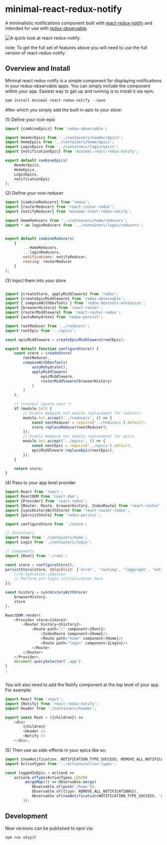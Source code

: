 # minimal-react-redux-notify
A minimalistic notifications component built with [react-redux-notify](https://github.com/deep-c/react-redux-notify) and intended for use with [redux-observable](https://github.com/redux-observable/redux-observable).

![A quick look at react-redux-notify.](http://i.giphy.com/l0HlQkInwts6lR1zq.gif)

note: To get the full set of features above you will need to use the full version of react-redux-notify.

## Overview and Install
Minimal react redux notify is a simple component for displaying notifications in your redux-observable apps. You can simply include the component within your app. Easiest way to get up and running is to install it via npm.

```javascript
npm install minimal-react-redux-notify --save
```

After which you simply add the built in epic to your store:

(1) Define your root-epic
```javascript
import {combineEpics} from 'redux-observable';

import HeaderEpics from '../containers/header/epics';
import HomeEpics from '../containers/home/epics';
import LoginEpics from '../containers/login/epics';
import {notificationEpic} from 'minimal-react-redux-notify';

export default combineEpics(
    HeaderEpics,
    HomeEpics,
    LoginEpics,
    notificationEpic
);
```

(2) Define your root-reducer
```javascript
import {combineReducers} from 'redux';
import {routerReducer} from 'react-router-redux';
import {notifyReducer} from 'minimal-react-redux-notify';

import HomeReducers from '../containers/home/reducers';
import * as loginReducers from '../containers/login/reducers';


export default combineReducers(
    {
        ...HomeReducers,
        ...loginReducers,
        notifications: notifyReducer,
        routing: routerReducer
    }
);

```

(3) Inject them into your store
```javascript

import {createStore, applyMiddleware} from 'redux';
import {createEpicMiddleware} from 'redux-observable';
import { composeWithDevTools } from 'redux-devtools-extension';
import {browserHistory} from 'react-router';
import {routerMiddleware} from 'react-router-redux';
import {autoRehydrate} from 'redux-persist';

import rootReducer from '../reducers';
import rootEpic from '../epics';

const epicMiddleware = createEpicMiddleware(rootEpic);

export default function configureStore() {
    const store = createStore(
        rootReducer,
        composeWithDevTools(
            autoRehydrate(),
            applyMiddleware(
                epicMiddleware,
                routerMiddleware(browserHistory)
            )
        )
    );

    /* istanbul ignore next */
    if (module.hot) {
        // Enable Webpack hot module replacement for reducers
        module.hot.accept('../reducers', () => {
            const nextReducer = require('../reducers').default;
            store.replaceReducer(nextReducer);
        });
        // Enable Webpack hot module replacement for epics
        module.hot.accept('../epics', () => {
            const nextEpic = require('../epics').default;
            epicMiddleware.replaceEpic(nextEpic);
        });
    }

    return store;
}

```

(4) Pass to your app level provider
```javascript
import React from 'react';
import ReactDOM from 'react-dom';
import {Provider} from 'react-redux';
import {Router, Route, browserHistory, IndexRoute} from 'react-router';
import {syncHistoryWithStore} from 'react-router-redux';
import {persistStore} from 'redux-persist';

import configureStore from './store';

// Containers
import Home from './containers/home';
import Login from './containers/login';

// Components
import {Root} from './root';

const store = configureStore();
persistStore(store, {blacklist: ['error', 'routing', 'loggingIn', 'notifications']}, () => {
    //re-hydration complete
    // Perform pre-login initialization here
});

const history = syncHistoryWithStore(
    browserHistory,
    store
);

ReactDOM.render(
    <Provider store={store}>
        <Router history={history}>
            <Route path="/" component={Root}>
                <IndexRoute component={Home}/>
                <Route path="home" component={Home}/>
                <Route path="login" component={Login}/>
            </Route>
        </Router>
    </Provider>,
    document.querySelector('.app')
)
;



```

You will also need to add the Notify component at the top level of your app.
For example:
```javascript
import React from 'react';
import {Notify} from 'react-redux-notify';
import Header from './containers/header';

export const Root = ({children}) =>
    <div>
        {children}
        <Header />
        <Notify />
    </div>;

```

(5) Then use as side-effects in your epics like so:

```javascript
import {newNotification, NOTIFICATION_TYPE_SUCCESS, REMOVE_ALL_NOTIFICATIONS} from 'minimal-react-redux-notify';
import ActionTypes from '../actions/action-types';

const loggedInEpic = action$ =>
    action$.ofType(ActionTypes.LOGIN)
        .mergeMap(() => Observable.merge(
            Observable.of(push('/home')),
            Observable.of({type: REMOVE_ALL_NOTIFICATIONS}),
            Observable.of(newNotification(NOTIFICATION_TYPE_SUCCESS, 'Login successful!'))
        ));

```

## Development
New versions can be published to npm via: 
```javascript
npm run shipit
```


